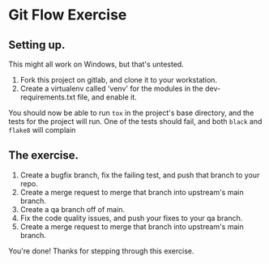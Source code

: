 # Git Flow Exercise

## Setting up.

This might all work on Windows, but that's untested.

1. Fork this project on gitlab, and clone it to your workstation.
1. Create a virtualenv called 'venv' for the modules in the dev-requirements.txt file, and enable it.

You should now be able to run `tox` in the project's base directory, and the tests for the project will run. One of the tests should fail, and both `black` and `flake8` will complain

## The exercise.

1. Create a bugfix branch, fix the failing test, and push that branch to your repo.
1. Create a merge request to merge that branch into upstream's main branch.
1. Create a qa branch off of main.
1. Fix the code quality issues, and push your fixes to your qa branch.
1. Create a merge request to merge that branch into upstream's main branch.

You're done! Thanks for stepping through this exercise.
